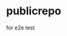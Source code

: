 # publicrepo
for e2e test






















































































































































